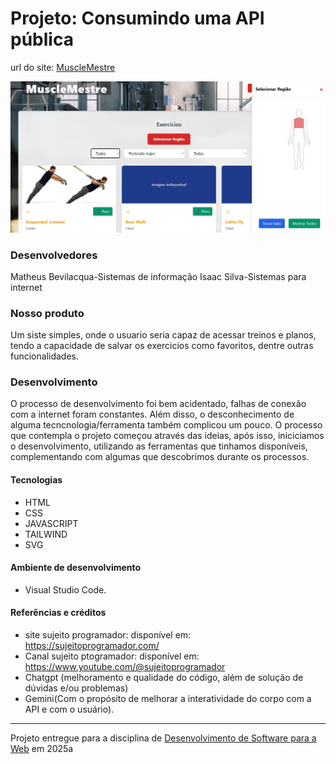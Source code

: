# Projeto: Consumindo uma API pública

url do site: [MuscleMestre](https://isaacsilvaink.github.io/WgerAPITesteFinal/)

![Substitua a imagem ao lado por um screenshot do seu projeto](Screenshotsite.jpg "Screenshot do projeto")

### Desenvolvedores
Matheus Bevilacqua-Sistemas de informação
Isaac Silva-Sistemas para internet

### Nosso produto

Um siste simples, onde o usuario seria capaz de acessar treinos e planos, tendo a capacidade de salvar os exercicios como favoritos, dentre outras funcionalidades.


### Desenvolvimento

O processo de desenvolvimento foi bem acidentado, falhas de conexão com a internet foram constantes. Além disso, o desconhecimento de alguma tecncnologia/ferramenta também complicou um pouco. O processo que contempla o projeto começou através das ideias, após isso, iniciciamos o desenvolvimento, utilizando as ferramentas que tinhamos disponíveis, complementando com algumas que descobrimos durante os processos.

#### Tecnologias

- HTML
- CSS
- JAVASCRIPT
- TAILWIND
- SVG


#### Ambiente de desenvolvimento

- Visual Studio Code.

#### Referências e créditos


- site sujeito programador: disponível em: https://sujeitoprogramador.com/
- Canal sujeito ptogramador: disponível em: https://www.youtube.com/@sujeitoprogramador
- Chatgpt (melhoramento e qualidade do código, além de solução de dúvidas e/ou problemas)
- Gemini(Com o propósito de melhorar a interatividade do corpo com a API e com o usuário).



---
Projeto entregue para a disciplina de [Desenvolvimento de Software para a Web](http://github.com/andreainfufsm/elc1090-2025a) em 2025a
